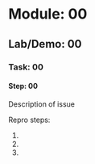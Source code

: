 # Module: 00
## Lab/Demo: 00
### Task: 00
#### Step: 00

Description of issue

Repro steps:

1.
1.
1.
